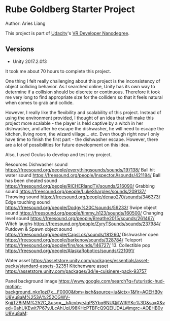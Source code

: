 # Rube Goldberg Starter Project

Author: Aries Liang

This project is part of [Udacity](https://www.udacity.com "Udacity - Be in demand")'s [VR Developer Nanodegree](https://www.udacity.com/course/vr-developer-nanodegree--nd017).

## Versions
- Unity 2017.2.0f3

It took me about 70 hours to complete this project. 

One thing I felt really challenging about this project is the inconsistency of object colliding behavior. As I searched online, Unity has its own way to determine if a collision should be discrete or continuous. Therefore it took me very long to find appropriate size for the colliders so that it feels natural when comes to grab and collide. 

However, I really like the flexibility and scalability of this project. Instead of using the environment provided, I thought of an idea that will make this project more scalable - the player is held captive by a witch in her dishwasher, and after he escape the dishwasher, he will need to escape the kitchen, living room, the wizard village... etc. Even though right now I only have time to finish the first part - the dishwasher escape. However, there are a lot of possibilities for future development on this idea. 

Also, I used Oculus to develop and test my project. 

 

Resources
Dishwasher sound 
https://freesound.org/people/everythingsounds/sounds/197138/ 
Ball hit water sound
https://freesound.org/people/InspectorJ/sounds/421184/ 
Ball has been cheated sound
https://freesound.org/people/RICHERlandTV/sounds/216090/ 
Grabbing sound 
https://freesound.org/people/LukeSharples/sounds/209137/ 
Throwing sound
https://freesound.org/people/denao270/sounds/346373/ 
Edge touching sound
https://freesound.org/people/Dodgy%20C/sounds/59233/ 
Swipe object sound
https://freesound.org/people/timmy_h123/sounds/160500/ 
Changing level sound 
https://freesound.org/people/Breathe2015/sounds/261467/ 
Witch laughs
https://freesound.org/people/ZyryTSounds/sounds/237984/ 
Putdown & Spawn object sound
https://freesound.org/people/CapsLok/sounds/181260/ 
Dishwasher open
https://freesound.org/people/barkenov/sounds/328784/ 
Teleport
https://freesound.org/people/fins/sounds/146727/ 
13. Collectible pop
https://freesound.org/people/AlaskaRobotics/sounds/221091/ 
 
Water asset
https://assetstore.unity.com/packages/essentials/asset-packs/standard-assets-32351
Kitchenware asset
https://assetstore.unity.com/packages/3d/le-cuisinere-pack-93757

Panel background image
https://www.google.com/search?q=futuristic-hud-motion-background_nkx1ozi7x__F0000&tbm=isch&source=iu&ictx=1&fir=AOEHB0vU8Vu8aM%253A%252CGWV-KgjjTZ8jMM%252C_&usg=__bAcvbyeJqPSYbq6NUQjilWlRYKc%3D&sa=X&ved=0ahUKEwit7P67yJLcAhUqU98KHcPTBFcQ9QEIUDAL#imgrc=AOEHB0vU8Vu8aM: